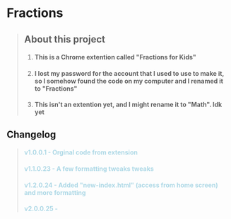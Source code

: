 # Fractions

> ## About this project
>
> 1. #### This is a Chrome extention called "Fractions for Kids"
>
> 2. #### I lost my password for the account that I used to use to make it, so I somehow found the code on my computer and I renamed it to "Fractions"
>
> 3. #### This isn't an extention yet, and I might rename it to "Math". Idk yet

## Changelog
>
> #### <span style="color:lightblue" font-family="balsamiq sans">v1.0.0.1 \- Orginal code from extension</span>
>
> #### <span style="color:lightblue">v1.1.0.23 \- A few formatting tweaks tweaks</span>
>
> #### <span style="color:lightblue">v1.2.0.24 \- Added "new-index.html" (access from home screen) and more formatting</span>
>
> #### <span style="color:lightblue">v2.0.0.25 \- </span>
